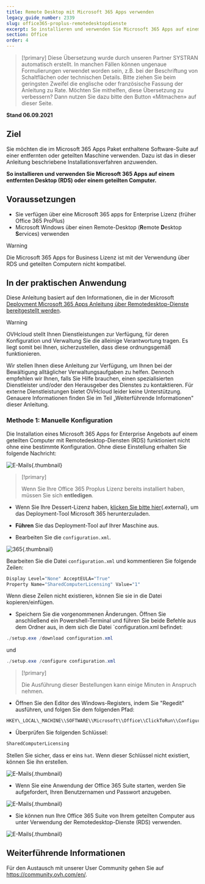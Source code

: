 ```yaml
---
title: Remote Desktop mit Microsoft 365 Apps verwenden
legacy_guide_number: 2339
slug: office365-proplus-remotedesktopdienste
excerpt: So installieren und verwenden Sie Microsoft 365 Apps auf einem entfernten Desktop (RDS) oder einem geteilten Computer
section: Office
order: 4
---
```


> [!primary]
> Diese Übersetzung wurde durch unseren Partner SYSTRAN automatisch erstellt. In manchen Fällen können ungenaue Formulierungen verwendet worden sein, z.B. bei der Beschriftung von Schaltflächen oder technischen Details. Bitte ziehen Sie beim geringsten Zweifel die englische oder französische Fassung der Anleitung zu Rate. Möchten Sie mithelfen, diese Übersetzung zu verbessern? Dann nutzen Sie dazu bitte den Button «Mitmachen» auf dieser Seite.
>

**Stand 06.09.2021**

## Ziel

Sie möchten die im Microsoft 365 Apps Paket enthaltene Software-Suite auf einer entfernten oder geteilten Maschine verwenden. Dazu ist das in dieser Anleitung beschriebene Installationsverfahren anzuwenden.

**So installieren und verwenden Sie Microsoft 365 Apps auf einem entfernten Desktop (RDS) oder einem geteilten Computer.**

## Voraussetzungen

- Sie verfügen über eine Microsoft 365 apps for Enterprise Lizenz (früher Office 365 ProPlus)
- Microsoft Windows über einen Remote-Desktop (**R**emote **D**esktop **S**ervices) verwenden

> [!warning]
>
> Die Microsoft 365 Apps for Business Lizenz ist mit der Verwendung über RDS und geteilten Computern nicht kompatibel.
> 

## In der praktischen Anwendung

Diese Anleitung basiert auf den Informationen, die in der Microsoft [Deployment Microsoft 365 Apps Anleitung über Remotedesktop-Dienste bereitgestellt werden](https://docs.microsoft.com/de-de/deployoffice/deploy-microsoft-365-apps-remote-desktop-services).

> [!warning]
>
> OVHcloud stellt Ihnen Dienstleistungen zur Verfügung, für deren Konfiguration und Verwaltung Sie die alleinige Verantwortung tragen. Es liegt somit bei Ihnen, sicherzustellen, dass diese ordnungsgemäß funktionieren.
> 
> Wir stellen Ihnen diese Anleitung zur Verfügung, um Ihnen bei der Bewältigung alltäglicher Verwaltungsaufgaben zu helfen. Dennoch empfehlen wir Ihnen, falls Sie Hilfe brauchen, einen spezialisierten Dienstleister und/oder den Herausgeber des Dienstes zu kontaktieren. Für externe Dienstleistungen bietet OVHcloud leider keine Unterstützung. Genauere Informationen finden Sie im Teil „Weiterführende Informationen" dieser Anleitung.
> 

### Methode 1: Manuelle Konfiguration

Die Installation eines Microsoft 365 Apps for Enterprise Angebots auf einem geteilten Computer mit Remotedesktop-Diensten (RDS) funktioniert nicht ohne eine bestimmte Konfiguration. Ohne diese Einstellung erhalten Sie folgende Nachricht:

![E-Mails](images/4717.png){.thumbnail}

> [!primary]
>
> Wenn Sie Ihre Office 365 Proplus Lizenz bereits installiert haben, müssen Sie sich **entledigen**.
>

- Wenn Sie Ihre Dessert-Lizenz haben, [klicken Sie bitte hier](https://www.microsoft.com/en-us/download/details.aspx?id=49117){.external}, um das Deployment-Tool Microsoft 365 herunterzuladen.


- **Führen** Sie das Deployment-Tool auf Ihrer Maschine aus.


- Bearbeiten Sie die `configuration.xml`.

![365](images/4720.png){.thumbnail}

Bearbeiten Sie die Datei `configuration.xml` und kommentieren Sie folgende Zeilen:

```bash
Display Level="None" AcceptEULA="True"
Property Name="SharedComputerLicensing" Value="1"
```

Wenn diese Zeilen nicht existieren, können Sie sie in die Datei kopieren/einfügen.

- Speichern Sie die vorgenommenen Änderungen. Öffnen Sie anschließend ein Powershell-Terminal und führen Sie beide Befehle aus dem Ordner aus, in dem sich die Datei `configuration.xml befindet:

```powershell
./setup.exe /download configuration.xml
```

und

```powershell
./setup.exe /configure configuration.xml
```
> [!primary]
>
> Die Ausführung dieser Bestellungen kann einige Minuten in Anspruch nehmen.

- Öffnen Sie den Editor des Windows-Registers, indem Sie "Regedit" ausführen, und folgen Sie dem folgenden Pfad:

```bash
HKEY\_LOCAL\_MACHINE\\SOFTWARE\\Microsoft\\Office\\ClickToRun\\Configuration
```

- Überprüfen Sie folgenden Schlüssel:

```bash
SharedComputerLicensing
```
Stellen Sie sicher, dass er eins `hat`. Wenn dieser Schlüssel nicht existiert, können Sie ihn erstellen.

![E-Mails](images/4723.png){.thumbnail}

- Wenn Sie eine Anwendung der Office 365 Suite starten, werden Sie aufgefordert, Ihren Benutzernamen und Passwort anzugeben.

![E-Mails](images/4724.png){.thumbnail}

- Sie können nun Ihre Office 365 Suite von Ihrem geteilten Computer aus unter Verwendung der Remotedesktop-Dienste (RDS) verwenden.


![E-Mails](images/4726.png){.thumbnail}


## Weiterführende Informationen

Für den Austausch mit unserer User Community gehen Sie auf <https://community.ovh.com/en/>.
